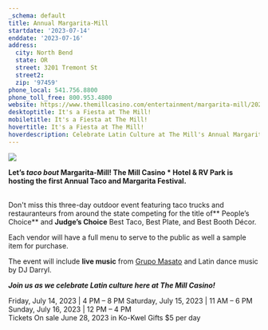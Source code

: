 ```yaml
---
_schema: default
title: Annual Margarita-Mill
startdate: '2023-07-14'
enddate: '2023-07-16'
address:
  city: North Bend
  state: OR
  street: 3201 Tremont St
  street2:
  zip: '97459'
phone_local: 541.756.8800
phone_toll_free: 800.953.4800
website: https://www.themillcasino.com/entertainment/margarita-mill/2023-07-14/
desktoptitle: It's a Fiesta at The Mill!
mobiletitle: It's a Fiesta at The Mill!
hovertitle: It's a Fiesta at The Mill!
hoverdescription: Celebrate Latin Culture at The Mill's Annual Margarita-Mill Event!
---
```

![](/img/margarita-mill-logo-temp-1.jpg)

**Let’s&nbsp;*taco bout*&nbsp;Margarita-Mill! The Mill Casino \* Hotel & RV Park is hosting the first Annual Taco and Margarita Festival.**

<br>Don't miss this three-day outdoor event featuring taco trucks and restauranteurs from around the state competing for the title of**&nbsp;People’s Choice**&nbsp;and&nbsp;**Judge’s Choice** Best Taco, Best Plate, and Best Booth Décor.

Each vendor will have a full menu to serve to the public as well a sample item for purchase.

The event will include **live music** from&nbsp;<a target="_blank" rel="noopener" href="https://www.facebook.com/grupomasato/?locale=es_LA">Grupo Masato</a>&nbsp;and Latin dance music by DJ Darryl.

***Join us as we celebrate Latin culture here at The Mill Casino!***

Friday, July 14, 2023 \| 4 PM – 8 PM Saturday, July 15, 2023 \| 11 AM – 6 PM Sunday, July 16, 2023 \| 12 PM – 4 PM<br>Tickets On sale June 28, 2023 in Ko-Kwel Gifts $5 per day<br>